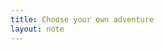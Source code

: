 ```yaml
---
title: Choose your own adventure
layout: note
---
```

<head>
    <meta name="viewport" content="width=device-width, initial-scale=1.0">
    <style>
        .grid-container {
            display: grid;
            grid-template-columns: repeat(auto-fit, minmax(250px, 1fr));
            gap: 20px;
            padding: 20px;
        }
        .grid-item {
            border-radius: 5px;
            padding: 20px;
        }
        @media (max-width: 600px) {
            .grid-container {
                grid-template-columns: 1fr;
            }
        
    </style>
</head>

### maybe start here, or anywhere in the graph below

<div class="grid-container">
	<div class="grid-item">
		<h4>Making</h4>
		<li>[[Craft]]</li>
		<li></li>
	</div>
	<div class="grid-item">
		<h4>Reading</h4>
		<li>[[Leisure The Basis of Culture]]
		<li>[[I'm not here to write spark notes]]</li>
	



